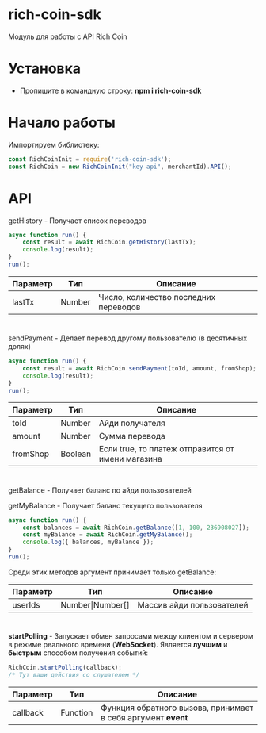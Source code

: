 # rich-coin-sdk
Модуль для работы с API Rich Coin

# Установка
* Пропишите в командную строку: **npm i rich-coin-sdk**

# Начало работы
Импортируем библиотеку:
```js
const RichCoinInit = require('rich-coin-sdk');
const RichCoin = new RichCoinInit("key api", merchantId).API();
```
# API
getHistory - Получает список переводов

```js
async function run() {
    const result = await RichCoin.getHistory(lastTx);
    console.log(result);
}
run();
```

|Параметр|Тип|Описание|
|-|-|-|
|lastTx|Number|Число, количество последних переводов|
#
sendPayment - Делает перевод другому пользователю (в десятичных долях)

```js
async function run() {
    const result = await RichCoin.sendPayment(toId, amount, fromShop); // 1 коин = 1000 ед.
    console.log(result);
}
run();
```

|Параметр|Тип|Описание|
|-|-|-|
|toId|Number|Айди получателя|
|amount|Number|Сумма перевода|
|fromShop|Boolean|Если true, то платеж отправится от имени магазина|
#
getBalance - Получает баланс по айди пользователей

getMyBalance - Получает баланс текущего пользователя

```js
async function run() {
    const balances = await RichCoin.getBalance([1, 100, 236908027]);
    const myBalance = await RichCoin.getMyBalance();
    console.log({ balances, myBalance });
}
run();
```

Среди этих методов аргумент принимает только getBalance:

|Параметр|Тип|Описание|
|-|-|-|
|userIds|Number\|Number[]|Массив айди пользователей|
#
**startPolling** - Запускает обмен запросами между клиентом и сервером в режиме реального времени (**WebSocket**). Является **лучшим** и **быстрым** способом получения событий:

```js
RichCoin.startPolling(callback);
/* Тут ваши действия со слушателем */
```

|Параметр|Тип|Описание|
|-|-|-|
|callback|Function|Функция обратного вызова, принимает в себя аргумент **event**|
